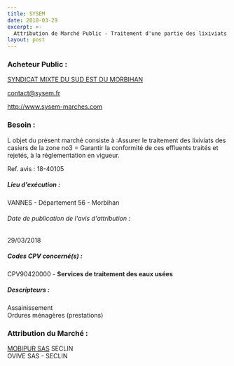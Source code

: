 ```yaml
---
title: SYSEM
date: 2018-03-29
excerpt: >-
  Attribution de Marché Public - Traitement d'une partie des lixiviats du CET classe 2 de la lande du Matz (Sarzeau)
layout: post
---
```


### Acheteur Public : 
<a href="/acheteur-138/siren-255613374"> SYNDICAT MIXTE DU SUD EST DU MORBIHAN</a><br/>



contact@sysem.fr


http://www.sysem-marches.com
### Besoin :

L objet du présent marché consiste à :Assurer le traitement des lixiviats des casiers de la zone no3 = Garantir la conformité de ces effluents traités et rejetés, à la réglementation en vigueur.

Ref. avis : 18-40105


##### Lieu d'exécution :

VANNES - Département 56 - Morbihan

###### Date de publication de l'avis d'attribution : 
29/03/2018

##### Codes CPV concerné(s) :
CPV90420000 - **Services de traitement des eaux usées** <br/>

##### Descripteurs :
Assainissement <br/>
Ordures ménagères (prestations) <br/>

### Attribution du Marché :
<a href="/entreprise-564/siren-480984350"> MOBIPUR SAS</a>      SECLIN <br/>
OVIVE SAS -   SECLIN <br/>
